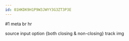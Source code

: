 ```yaml
---
id: 01HKDK9H1P9W3JWYY3G3ZT3P3E
---
```

#1
meta
br
hr
<!-- whatever -->

source
input
option {both closing & non-closing}
track
img
